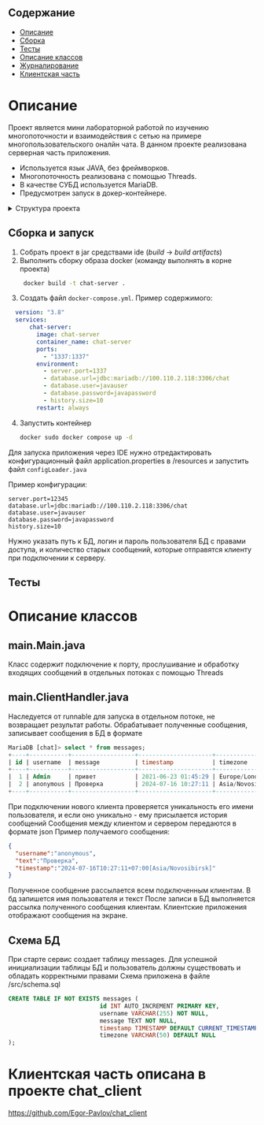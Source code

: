## Содержание
* [Описание](#description)
* [Сборка](#build)
* [Тесты](#tests)
* [Описание классов](#classes)
* [Журналирование](#logs)
* [Клиентская часть](#client)

<a name="description"><h1>Описание</h1></a>
Проект является мини лабораторной работой по изучению многопоточности и взаимодействия с сетью на примере многопользовательского оналйн чата. В данном проекте реализована серверная часть приложения.  
* Используется язык JAVA, без фреймворков. 
* Многопоточность реализована с помощью Threads. 
* В качестве СУБД используется MariaDB.
* Предусмотрен запуск в докер-контейнере.

<details>
  <summary>Структура проекта</summary>

```bash
├── lib
│   ├── apache-log4j-2.23.1-bin.zip
│   ├── log4j-api-2.23.1.jar
│   ├── log4j-core-2.23.1.jar
│   ├── log4j-docker-2.23.1.jar
│   └── mariadb-java-client-3.4.0.jar
├── out
│   ├── artifacts
│   │   └── chat_SE_jar
│   │       └── chat_SE.jar
│   └── production
│       └── chat_SE
│           ├── configLoader
│           │   └── ConfigLoader.class
│           ├── main
│           │   ├── ClientHandler.class
│           │   └── Main.class
│           ├── META-INF
│           │   └── MANIFEST.MF
│           ├── model
│           │   └── Message.class
│           ├── application.properties
│           ├── log4j2.xml
│           └── schema.sql
├── resources
│   ├── META-INF
│   │   └── MANIFEST.MF
│   ├── application.properties
│   ├── log4j2.xml
│   └── schema.sql
├── src
│   ├── configLoader
│   │   └── ConfigLoader.java
│   ├── main
│   │   ├── ClientHandler.java
│   │   └── Main.java
│   └── model
│       └── Message.java
├── chat_SE.iml
├── Dockerfile
└── README.md
```
</details>


<a name="build"><h2>Сборка и запуск</h2></a>
1. Собрать проект в jar средствами ide (_build_ -> _build artifacts_) 
2. Выполнить сборку образа docker (команду выполнять в корне проекта)
   ```bash
    docker build -t chat-server .
   ```
3. Создать файл `docker-compose.yml`. Пример содержимого:
  ```yml
    version: "3.8"
    services:
        chat-server:
          image: chat-server
          container_name: chat-server
          ports:
            - "1337:1337"
          environment:
            - server.port=1337
            - database.url=jdbc:mariadb://100.110.2.118:3306/chat
            - database.user=javauser
            - database.password=javapassword
            - history.size=10
          restart: always
  ```
4. Запустить контейнер  
   ```bash
   docker sudo docker compose up -d
   ```

Для запуска приложения через IDE нужно отредактировать конфигурационный файл application.properties в /resources и запустить файл `configLoader.java`

Пример конфигурации:
```properties
server.port=12345
database.url=jdbc:mariadb://100.110.2.118:3306/chat
database.user=javauser
database.password=javapassword
history.size=10
```
Нужно указать путь к БД, логин и пароль пользователя БД с правами доступа, и количество старых сообщений, которые отправятся клиенту при подключении к серверу. 

<a name="tests"><h2>Тесты</h2></a>

<a name="classes"><h1>Описание классов</h1></a>
## main.Main.java
Класс содержит подключение к порту, прослушивание и обработку входящих сообщений в отдельных потоках с помощью Threads
## main.ClientHandler.java
Наследуется от runnable для запуска в отдельном потоке, не возвращает результат работы. Обрабатывает полученные сообщения, записывает сообщения в БД в формате
```sql
MariaDB [chat]> select * from messages;
+----+-----------+------------------+---------------------+------------------+
| id | username  | message          | timestamp           | timezone         |
+----+-----------+------------------+---------------------+------------------+
|  1 | Admin     | привет           | 2021-06-23 01:45:29 | Europe/London    |
|  2 | anonymous | Проверка         | 2024-07-16 10:27:11 | Asia/Novosibirsk |
+----+-----------+------------------+---------------------+------------------+

```
При подключении нового клиента проверяется уникальность его имени пользователя, и если оно уникально - ему присылается история сообщений
Сообщения между клиентом и сервером передаются в формате json
Пример получаемого сообщения: 
```json
{
  "username":"anonymous",
  "text":"Проверка",
  "timestamp":"2024-07-16T10:27:11+07:00[Asia/Novosibirsk]"
}
```
Полученное сообщение рассылается всем подключенным клиентам. В бд запишется имя пользователя и текст
После записи в БД выполняется рассылка полученного сообщения клиентам. Клиентские приложения отображают сообщения на экране.

## Схема БД
При старте сервис создает таблицу messages. Для успешной инициализации таблицы БД и пользователь должны существовать и обладать корректными правами
Схема приложена в файле /src/schema.sql
```sql
CREATE TABLE IF NOT EXISTS messages (
                          id INT AUTO_INCREMENT PRIMARY KEY,
                          username VARCHAR(255) NOT NULL,
                          message TEXT NOT NULL,
                          timestamp TIMESTAMP DEFAULT CURRENT_TIMESTAMP,
                          timezone VARCHAR(50) DEFAULT NULL
);
```

<a name="client"><h1>Клиентская часть описана в проекте chat_client</h1></a>

https://github.com/Egor-Pavlov/chat_client
